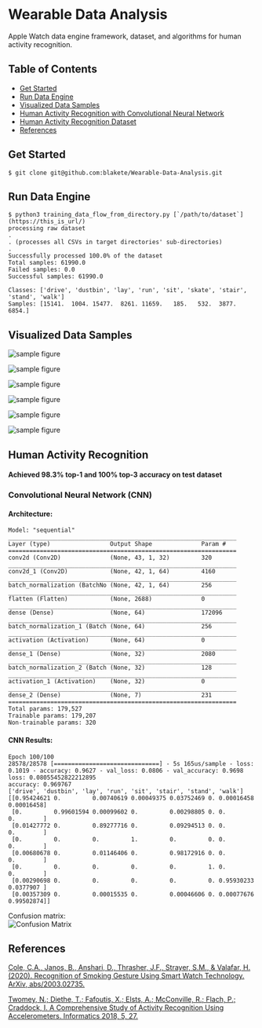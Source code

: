 # Wearable Data Analysis
Apple Watch data engine framework, dataset, and algorithms for human activity recognition.

## Table of Contents
- [Get Started](#get-started)
- [Run Data Engine](#data-engine)
- [Visualized Data Samples](#visualized-data-samples)
- [Human Activity Recognition with Convolutional Neural Network](#human-activity-recognition)
- [Human Activity Recognition Dataset](https://bit.ly/3g4Ize1)
- [References](#references)

## Get Started
```console
$ git clone git@github.com:blakete/Wearable-Data-Analysis.git
```

## Run Data Engine
```console
$ python3 training_data_flow_from_directory.py [`/path/to/dataset`](https://this_is_url/)
processing raw dataset
.
. (processes all CSVs in target directories' sub-directories)
.
Successfully processed 100.0% of the dataset
Total samples: 61990.0
Failed samples: 0.0
Successful samples: 61990.0

Classes: ['drive', 'dustbin', 'lay', 'run', 'sit', 'skate', 'stair', 'stand', 'walk'] 
Samples: [15141.  1004. 15477.  8261. 11659.   185.   532.  3877.  6854.]
```

## Visualized Data Samples
![sample figure](https://github.com/blakete/Wearable-Data-Analysis/blob/master/figures/drive_sample.png)

![sample figure](https://github.com/blakete/Wearable-Data-Analysis/blob/master/figures/lay_sample.png)

![sample figure](https://github.com/blakete/Wearable-Data-Analysis/blob/master/figures/run_sample.png)

![sample figure](https://github.com/blakete/Wearable-Data-Analysis/blob/master/figures/sit_sample.png)

![sample figure](https://github.com/blakete/Wearable-Data-Analysis/blob/master/figures/stair_sample.png)

![sample figure](https://github.com/blakete/Wearable-Data-Analysis/blob/master/figures/walk_sample.png)


## Human Activity Recognition
#### Achieved 98.3% top-1 and 100% top-3 accuracy on test dataset
### Convolutional Neural Network (CNN)

#### Architecture:
```_________________________________________________________________
Model: "sequential"
_________________________________________________________________
Layer (type)                 Output Shape              Param #   
=================================================================
conv2d (Conv2D)              (None, 43, 1, 32)         320       
_________________________________________________________________
conv2d_1 (Conv2D)            (None, 42, 1, 64)         4160      
_________________________________________________________________
batch_normalization (BatchNo (None, 42, 1, 64)         256       
_________________________________________________________________
flatten (Flatten)            (None, 2688)              0         
_________________________________________________________________
dense (Dense)                (None, 64)                172096    
_________________________________________________________________
batch_normalization_1 (Batch (None, 64)                256       
_________________________________________________________________
activation (Activation)      (None, 64)                0         
_________________________________________________________________
dense_1 (Dense)              (None, 32)                2080      
_________________________________________________________________
batch_normalization_2 (Batch (None, 32)                128       
_________________________________________________________________
activation_1 (Activation)    (None, 32)                0         
_________________________________________________________________
dense_2 (Dense)              (None, 7)                 231       
=================================================================
Total params: 179,527
Trainable params: 179,207
Non-trainable params: 320
```

#### CNN Results:
```
Epoch 100/100
28578/28578 [==============================] - 5s 165us/sample - loss: 0.1019 - accuracy: 0.9627 - val_loss: 0.0806 - val_accuracy: 0.9698
loss: 0.08055452822212895
accuracy: 0.969767
['drive', 'dustbin', 'lay', 'run', 'sit', 'stair', 'stand', 'walk']
[[0.95424621 0.         0.00740619 0.00049375 0.03752469 0. 0.00016458 0.00016458]
 [0.         0.99601594 0.00099602 0.         0.00298805 0. 0.         0.        ]
 [0.01427772 0.         0.89277716 0.         0.09294513 0. 0.         0.        ]
 [0.         0.         0.         1.         0.         0. 0.         0.        ]
 [0.00680678 0.         0.01146406 0.         0.98172916 0. 0.         0.        ]
 [0.         0.         0.         0.         0.         1. 0.         0.        ]
 [0.00290698 0.         0.         0.         0.         0. 0.95930233 0.0377907 ]
 [0.00357309 0.         0.00015535 0.         0.00046606 0. 0.00077676 0.99502874]]
```
Confusion matrix:<br/>
![Confusion Matrix](https://github.com/blakete/Wearable-Data-Analysis/blob/master/figures/confusion-matrix2.png)

## References

[Cole, C.A., Janos, B., Anshari, D., Thrasher, J.F., Strayer, S.M., & Valafar, H. (2020). Recognition of Smoking Gesture Using Smart Watch Technology. ArXiv, abs/2003.02735.](https://arxiv.org/pdf/2003.02735.pdf)

[Twomey, N.; Diethe, T.; Fafoutis, X.; Elsts, A.; McConville, R.; Flach, P.; Craddock, I. A Comprehensive Study of Activity Recognition Using Accelerometers. Informatics 2018, 5, 27.](https://www.mdpi.com/2227-9709/5/2/27)
